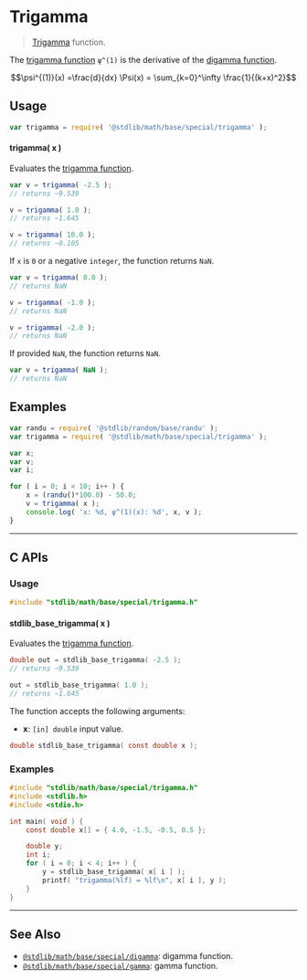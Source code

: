 <!--

@license Apache-2.0

Copyright (c) 2018 The Stdlib Authors.

Licensed under the Apache License, Version 2.0 (the "License");
you may not use this file except in compliance with the License.
You may obtain a copy of the License at

   http://www.apache.org/licenses/LICENSE-2.0

Unless required by applicable law or agreed to in writing, software
distributed under the License is distributed on an "AS IS" BASIS,
WITHOUT WARRANTIES OR CONDITIONS OF ANY KIND, either express or implied.
See the License for the specific language governing permissions and
limitations under the License.

-->

# Trigamma

> [Trigamma][trigamma-function] function.

<section class="intro">

The [trigamma function][trigamma-function] `ψ^(1)` is the derivative of the [digamma function][@stdlib/math/base/special/digamma].

<!-- <equation class="equation" label="eq:trigamma_function" align="center" raw="\psi^{(1)}(x) =\frac{d}{dx} \Psi(x) = \sum_{k=0}^\infty \frac{1}{(k+x)^2}" alt="Trigamma function"> -->

```math
\psi^{(1)}(x) =\frac{d}{dx} \Psi(x) = \sum_{k=0}^\infty \frac{1}{(k+x)^2}
```

<!-- <div class="equation" align="center" data-raw-text="\psi^{(1)}(x) =\frac{d}{dx} \Psi(x) = \sum_{k=0}^\infty \frac{1}{(k+x)^2}" data-equation="eq:trigamma_function">
    <img src="https://cdn.jsdelivr.net/gh/stdlib-js/stdlib@bb29798906e119fcb2af99e94b60407a270c9b32/lib/node_modules/@stdlib/math/base/special/trigamma/docs/img/equation_trigamma_function.svg" alt="Trigamma function">
    <br>
</div> -->

<!-- </equation> -->

</section>

<!-- /.intro -->

<section class="usage">

## Usage

```javascript
var trigamma = require( '@stdlib/math/base/special/trigamma' );
```

#### trigamma( x )

Evaluates the [trigamma function][trigamma-function].

```javascript
var v = trigamma( -2.5 );
// returns ~9.539

v = trigamma( 1.0 );
// returns ~1.645

v = trigamma( 10.0 );
// returns ~0.105
```

If `x` is `0` or a negative `integer`, the function returns `NaN`.

```javascript
var v = trigamma( 0.0 );
// returns NaN

v = trigamma( -1.0 );
// returns NaN

v = trigamma( -2.0 );
// returns NaN
```

If provided `NaN`, the function returns `NaN`.

```javascript
var v = trigamma( NaN );
// returns NaN
```

</section>

<!-- /.usage -->

<section class="examples">

## Examples

<!-- eslint no-undef: "error" -->

```javascript
var randu = require( '@stdlib/random/base/randu' );
var trigamma = require( '@stdlib/math/base/special/trigamma' );

var x;
var v;
var i;

for ( i = 0; i < 10; i++ ) {
    x = (randu()*100.0) - 50.0;
    v = trigamma( x );
    console.log( 'x: %d, ψ^(1)(x): %d', x, v );
}
```

</section>

<!-- /.examples -->

<!-- C interface documentation. -->

* * *

<section class="c">

## C APIs

<!-- Section to include introductory text. Make sure to keep an empty line after the intro `section` element and another before the `/section` close. -->

<section class="intro">

</section>

<!-- /.intro -->

<!-- C usage documentation. -->

<section class="usage">

### Usage

```c
#include "stdlib/math/base/special/trigamma.h"
```

#### stdlib_base_trigamma( x )

Evaluates the [trigamma function][trigamma-function].

```c
double out = stdlib_base_trigamma( -2.5 );
// returns ~9.539

out = stdlib_base_trigamma( 1.0 );
// returns ~1.645
```

The function accepts the following arguments:

-   **x**: `[in] double` input value.

```c
double stdlib_base_trigamma( const double x );
```

</section>

<!-- /.usage -->

<!-- C API usage notes. Make sure to keep an empty line after the `section` element and another before the `/section` close. -->

<section class="notes">

</section>

<!-- /.notes -->

<!-- C API usage examples. -->

<section class="examples">

### Examples

```c
#include "stdlib/math/base/special/trigamma.h"
#include <stdlib.h>
#include <stdio.h>

int main( void ) {
    const double x[] = { 4.0, -1.5, -0.5, 0.5 };

    double y;
    int i;
    for ( i = 0; i < 4; i++ ) {
        y = stdlib_base_trigamma( x[ i ] );
        printf( "trigamma(%lf) = %lf\n", x[ i ], y );
    }
}
```

</section>

<!-- /.examples -->

</section>

<!-- /.c -->

<!-- Section for related `stdlib` packages. Do not manually edit this section, as it is automatically populated. -->

<section class="related">

* * *

## See Also

-   <span class="package-name">[`@stdlib/math/base/special/digamma`][@stdlib/math/base/special/digamma]</span><span class="delimiter">: </span><span class="description">digamma function.</span>
-   <span class="package-name">[`@stdlib/math/base/special/gamma`][@stdlib/math/base/special/gamma]</span><span class="delimiter">: </span><span class="description">gamma function.</span>

</section>

<!-- /.related -->

<!-- Section for all links. Make sure to keep an empty line after the `section` element and another before the `/section` close. -->

<section class="links">

[trigamma-function]: https://en.wikipedia.org/wiki/Trigamma_function

<!-- <related-links> -->

[@stdlib/math/base/special/digamma]: https://github.com/stdlib-js/math/tree/main/base/special/digamma

[@stdlib/math/base/special/gamma]: https://github.com/stdlib-js/math/tree/main/base/special/gamma

<!-- </related-links> -->

</section>

<!-- /.links -->
